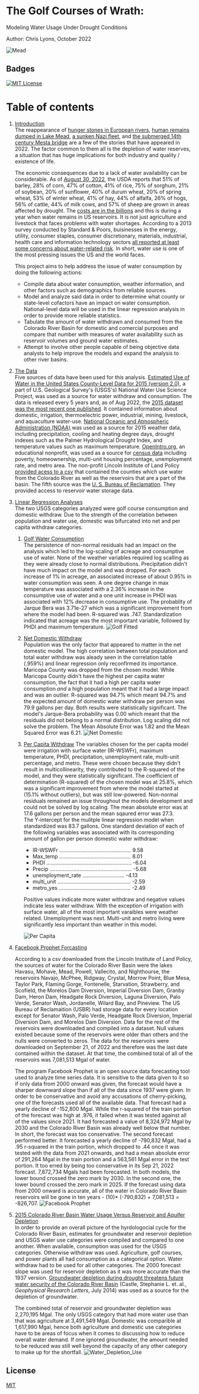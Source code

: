 
# The Golf Courses of Wrath:  
Modeling Water Usage Under Drought Conditions

Author: Chris Lyons, October 2022

![Mead](/hydro2/Drought-before-after.jpg?raw=true)
## Badges  
[![MIT License](https://img.shields.io/badge/License-MIT-green.svg)](https://choosealicense.com/licenses/mit/)  


# Table of contents  
1. [Introduction](#introduction)  
The reappearance of [hunger stones in European rivers](https://www.businessinsider.com/centuries-old-hunger-stones-reappear-as-european-rivers-run-dry-2022-8?op=1), [human remains dumped in Lake Mead](https://abcnews.go.com/US/5th-set-human-remains-found-receding-lake-mead/story?id=88512428), [a sunken Nazi fleet](https://www.businessinsider.com/photos-europes-drought-exposes-nazi-fleet-sunk-world-war-ii-2022-8), and [the submerged 14th century Mesta bridge](https://www.reuters.com/world/europe/hitting-rock-bottom-drought-heat-drain-spanish-reservoirs-2022-08-10/) are a few of the stories that have appeared in 2022.  The factor common to them all is the depletion of water reserves, a situation that has huge implications for both industry and quality / existence of life. 

   
   
    The economic consequences due to a lack of water availability can be considerable.  As of [August 30, 2022](https://drought.unl.edu/archive/AgInDrought/AgInDrought_20220830.pdf), the USDA reports that 51% of barley, 28% of corn, 47% of cotton, 41% of rice, 75% of sorghum, 21% of soybean, 20% of sunflower, 40% of durum wheat, 20% of spring wheat, 53% of winter wheat, 41% of hay, 44% of alfalfa, 26% of hogs, 56% of cattle, 44% of milk cows, and 57% of sheep are grown in areas affected by drought. The [costs are in the billions](https://www.ncei.noaa.gov/access/billions/mapping) and this is during a year when water remains in US reservoirs.  It is not just agriculture and livestock that faces problems with water shortages.  According to a 2013 survey conducted by Standard & Poors, buisinesses in the energy, utility, consumer staples, consumer discretionary, materials, industrial, health care and information technology sectors [all reported at least some concerns about water-related risk](https://www.brookings.edu/research/in-times-of-drought-nine-economic-facts-about-water-in-the-united-states/).  In short, water use is one of the most pressing issues the US and the world faces. 
    
    This project aims to help address the issue of water consumption by doing the following actions:
    *  Compile data about water consumption, weather information, and other factors such as demographics from reliable sources.   
    *    Model and analyze said data in order to determine what county or state-level cofactors have an impact on water consumption. National-level data will be used in the linear regression analysis in order to provide more reliable statistics.
    *  Tabulate the amount of water withdrawn and consumed from the Colorado River Basin for domestic and comercial purposes and compare that number with measures of water availability such as reservoir volumes and ground water estimates.
    * Attempt to involve other people capable of being objective data analysts to help improve the models and expand the analysis to other river basins.

2. [The Data](#paragraph1)  
Five sources of data have been used for this analysis.  [Estimated Use of Water in the United States County-Level Data for 2015 (version 2.0)](https://www.sciencebase.gov/catalog/item/get/5af3311be4b0da30c1b245d8), a part of U.S. Geological Survey's (USGS's) National Water Use Science Project, was used as a source for water withdraw and consumption.     The data is released every 5 years and, as of Aug 2022, the [2015 dataset was the most recent one published](https://water.usgs.gov/watuse/data/).  It contained information about domestic, irrigation, thermoelectric power, industrial, mining, livestock, and aquaculture water-use. 
 [National Oceanic and Atmospheric Administration (NOAA)](https://www.ncei.noaa.gov/access/monitoring/climate-at-a-glance/) was used as a source for 2015 weather data, including precipitation, cooling and heating degree days, drought indexes such as the Palmer Hydrological Drought Index, and temperature values such as maximum temperature.  [OpenIntro.org](https://www.openintro.org/), an educational nonprofit, was used as a source for [census data](https://www.openintro.org/data/index.php?data=county) including poverty, homeownership, multi-unit housing percentage, unemployment rate, and metro area.  The non-profit Lincoln Institute of Land Policy [provided acess to a csv](https://coloradoriverbasin-lincolninstitute.hub.arcgis.com/) that contained the counties which use water from the Colorado River as well as the reservoirs that are a part of the basin.  The fifth source was the [U. S. Bureau of Reclamation](https://www.usbr.gov/uc/water/hydrodata/).  They provided access to reservoir water storage data.
    
3. [Linear Regression Analyses](#paragraph2)  
The two USGS categories analyzed were golf course consumption and domestic withdraw.  Due to the strength of the correlation between population and water use, domestic was bifurcated into net and per capita withdraw categories.
    1. [Golf Water Consumption](#subparagraph1)  
    The persistence of non-normal residuals had an impact on the analysis which led to the log-scaling of acreage and consumptive use of water.    None of the weather variables required log scalling as they were already close to normal distributions.  Precipitation didn't have much impact on the model and was dropped.  For each increase of 1% in acreage, an associated increase of about 0.95% in water consumption was seen.  A one degree change in max temperature was associated with a 2.36% increase in the consumptive use of water and a one unit increase in PHDI was associated with 12% decrease in consumptive use.   The probablity of Jarque Bera was 3.71e-27 which was a significant improvement from where the model had been.  R-squared was .747. Standardization indicated that acreage was the most important variable, followed by PHDI and maximum temperature.
    ![Golf Fitted](/hydro2/Fitted_Golf.png?raw=true)
    1.   [Net Domestic Withdraw](#subparagraph1)    
    Population was the only factor that appeared to matter in the net domestic model. The high correlation between total population and total water withdraw was aleady seen in the correlation table (.959%) and linear regression only reconfirmed its importance.  Maricopa County was dropped from the chosen model.  While Maricopa County didn't have the highest per capita water consumption, the fact that it had a high per capita water consumption *and* a high population meant that it had a large impact and was an outlier.   R-squared was 94.7% which meant 94.7% and the expected amount of domestic water withdraw per person was 79.9 gallons per day.  Both results were statistically significant.  The model's Jarque-Bera probability was 0.00 which meant that the residuals did not belong to a normal distribution.  Log scaling did not solve the problem. The Mean Absolute Error was 1.82 and the Mean Squared Error was 6.21.
    ![Net Domestic](/hydro2/Net_Domestic_Regression_Line.png?raw=true)
    1. [Per Capita Withdraw](#subparagraph1)
    The variables chosen for the per capita model were irrigation with surface water (IR-WSWFr), maximum temperature, PHDI, precipitation, unemployment rate, multi-unit percentage, and metro.  These were chosen because they didn't result in multicollinearity, they contributed to the R-squared of the model, and they were statistically significant.  The coefficient of determination (R-squared) of the chosen model was at 25.8%, which was a significant improvement from where the model started at (15.1% without outliers), but was still low-powered.  Non-normal residuals remained an issue throughout the models development and could not be solved by log scaling. The mean absolute error was at 17.6 gallons per person and the mean sqaured error was 27.3.   
The Y-intercept for the mulitple linear regression model when standardized was 83.7 gallons. One standard deviation of each of the following variables was associated with its corresponding amount of gallon per person domestic water withdraw:


        * IR-WSWFr       ................................................     9.58
        * Max_temp           ................................................        8.01
        * PHDI                  .........................................................      -6.04
        * Precip                  .......................................................      -5.68
        * unemployment_rate         ............................   -4.13    
        * multi_unit             .................................................   -2.59
        * metro_yes          ................................................   -2.49

        Positive values indicate more water withdraw and negative values indicate less water withdraw.  With the exception of irrigation with surface water, all of the most important varaibles were weather related.  Unemployment was next.  Multi-unit and metro living were significantly less important than weather in this model. 

        ![Per Capita](/hydro2/Per_capita_variables.png?raw=true)

4. [Facebook Prophet Forcasting](#paragraph2)
 
    According to a csv downloaded from the Lincoln Institute of Land Policy, the sources of water for the Colorado River Basin were the lakes Havasu, Mohave, Mead, Powell, Vallecito, and Nighthourse, the reservoirs Navajo, McPhee, Ridgway, Crystal, Morrow Point, Blue Mesa, Taylor Park, Flaming Gorge, Fontenelle, Starvation, Strawberry, and Scofield, the Morelos Dam Diversion, Imperial Diversion Dam, Granby Dam, Heron Dam, Headgate Rock Diversion, Laguna Diversion, Palo Verde, Senator Wash, Jordanelle, Wilard Bay, and Pineview. The US Bureau of Reclamaition (USBR) had storage data for every location except for Senator Wash, Palo Verde, Headgate Rock Diversion, Imperial Diversion Dam, and Morelos Dam Diversion. Data for the rest of the reservoirs were downloaded and compiled into a dataset.    Null values existed because some of the reservoirs were older than others and the nulls were converted to zeros.  The data for the reservoirs were downloaded on September 21, of 2022 and therefore was the last date contained within the dataset. At that time, the combined total of all of the reservoirs was 7,081,513 Mgal of water.
    
    The program Facebook Prophet is an open source data forecasting tool used to analyze time series data.  It is sensitive to the data given to it so if only data from 2000 onward was given, the forecast would have a sharper downward slope than if all of the data since 1937 were given.  In order to be conservative and avoid any accusations of cherry-picking, one of the forecasts used all of the available data.  That forecast had a yearly decline of -152,800 Mgal.  While the r-squared of the train portion of the forecast was high at .976, it failed when it was tested against all of the values since 2021.  It had forecasted a value of 8,324,972 Mgal by 2030 and the Colorado River Basin was already well below that number.  In short, the forecast was too conservative.  The second forecast performed better.  It forecasted a yearly decline of -790,832 Mgal, had a .95 r-squared in the train portion, which dropped to .44 once it was tested with the data from 2021 onwards, and had a mean absolute error of 291,264 Mgal in the train portion and a 563,561 Mgal error in the test portion.  It too erred by being too conservative in its Sep 21, 2022 forecast. 7,872,734 Mgals had been forecasted.  In both models, the lower bound crossed the zero mark by 2030.  In the second one, the lower bound crossed the zero mark in 2025.  If the forecast using data from 2000 onward is accurate, all of the water in Colorado River Basin reservoirs will be gone in ten years - (10)* (-790,832) + 7,081,513 = -826,707. 
    ![Facebook Prophet](/hydro2/2000_Facebook_Prophet_Forecast.png?raw=true)

5. [2015  Colorado River Basin Water Usage Versus Reservoir and Aquifer Depletion](#subparagraph1)  
 In order to provide an overall picture of the hyrdologocial cycle for the Colorado River Basin, estimates for groundwater and reservoir depletion and USGS water use categories were compiled and compared to one another.  When available, consumption was used for the USGS categories.  Otherwise withdraw was used.  Agriculture, golf courses, and power plants all had consumption as a categorical option.   Water withdraw had to be used for all other categories.  The 2000 forecast slope was used for reservoir depletion as it was more accurate than the 1937 version. [Groundwater depletion during drought threatens future water security of the Colorado River Basin](https://agupubs.onlinelibrary.wiley.com/doi/full/10.1002/2014GL061055) (Castle, Stephanie L. et. al., *Geophysical Research Letters*, July 2014) was used as a source for the depletion of groundwater.
    
    
    The combined total of reservoir and groundwater depletion was 2,270,195 Mgal.  The only USGS category that had more water use than that was agriculture at 3,491,549 Mgal.  Domestic was comparible at 1,617,990 Mgal, hence both agriculture and domestic use categories have to be areas of focus when it comes to discussing how to reduce overall water demand.  If one ignored groundwater, the amount needed to be reduced was still well beyond the capacity of any other category to make up for the shortfall.
    ![Water_Depletion_Use](/hydro2/Water_Depletion_versus_Water_Use.png?raw=true)

## License  

[MIT](https://choosealicense.com/licenses/mit/)
